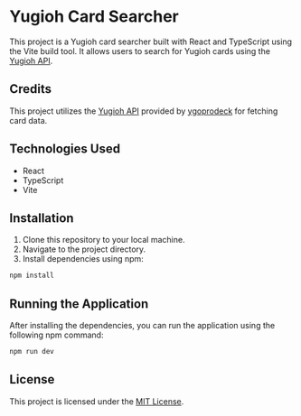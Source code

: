 # Yugioh Card Searcher

This project is a Yugioh card searcher built with React and TypeScript using the Vite build tool. It allows users to search for Yugioh cards using the [Yugioh API](https://db.ygoprodeck.com/api/v7/cardinfo.php).

## Credits

This project utilizes the [Yugioh API](https://db.ygoprodeck.com/api/v7/cardinfo.php) provided by [ygoprodeck](https://www.ygoprodeck.com/) for fetching card data.

## Technologies Used

- React
- TypeScript
- Vite

## Installation

1. Clone this repository to your local machine.
2. Navigate to the project directory.
3. Install dependencies using npm:

```bash
npm install
```

## Running the Application

After installing the dependencies, you can run the application using the following npm command:

```bash
npm run dev
```
## License

This project is licensed under the [MIT License](LICENSE).